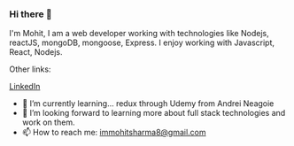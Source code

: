 ### Hi there 👋

I'm Mohit, I am a web developer working with technologies like Nodejs, reactJS, mongoDB, mongoose, Express. I enjoy working with Javascript, React, Nodejs. 


Other links:

[LinkedIn](https://www.linkedin.com/in/mohit-sharma-094517249/)


- 🌱 I’m currently learning... redux through Udemy from Andrei Neagoie
- 👯 I’m looking forward to learning more about full stack technologies and work on them. 
- 📫 How to reach me: immohitsharma8@gmail.com

